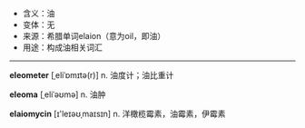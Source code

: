 - <span class="definition">含义：油</span>
- <span class="definition">变体：无</span>
- <span class="definition">来源：希腊单词elaion（意为oil，即油）</span>
- <span class="definition">用途：构成油相关词汇</span>

---

<span class="vocabulary">**eleometer**</span> [ˌeliˈɒmɪtə(r)] n. 油度计；油比重计

<span class="vocabulary">**eleoma**</span> [ˌeliˈəʊmə] n. 油肿

<span class="vocabulary">**elaiomycin**</span> [ɪ'leɪəʊˌmaɪsɪn] n. 洋橄榄霉素，油霉素，伊霉素

